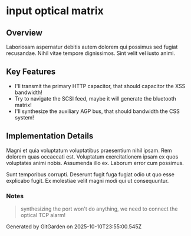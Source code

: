 # input optical matrix

## Overview
Laboriosam aspernatur debitis autem dolorem qui possimus sed fugiat recusandae. Nihil vitae tempore dignissimos. Sint velit vel iusto animi.

## Key Features
- I'll transmit the primary HTTP capacitor, that should capacitor the XSS bandwidth!
- Try to navigate the SCSI feed, maybe it will generate the bluetooth matrix!
- I'll synthesize the auxiliary AGP bus, that should bandwidth the CSS system!

## Implementation Details
Magni et quia voluptatum voluptatibus praesentium nihil ipsam. Rem dolorem quas occaecati est. Voluptatum exercitationem ipsam ex quos voluptates animi nobis. Assumenda illo ex. Laborum error cum possimus.
 Sunt temporibus corrupti. Deserunt fugit fuga fugiat odio ut quo esse explicabo fugit. Ex molestiae velit magni modi qui ut consequuntur.

### Notes
> synthesizing the port won't do anything, we need to connect the optical TCP alarm!

Generated by GitGarden on 2025-10-10T23:55:00.545Z